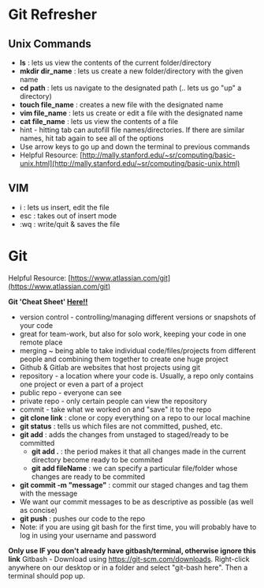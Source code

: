# Git Refresher 

## Unix Commands
- **ls** : lets us view the contents of the current folder/directory
- **mkdir dir_name** : lets us create a new folder/directory with the given name
- **cd path** : lets us navigate to the designated path (.. lets us go "up" a directory)
- **touch file_name** : creates a new file with the designated name
- **vim file_name** : lets us create or edit a file with the designated name
- **cat file_name** : lets us view the contents of a file
- hint - hitting tab can autofill file names/directories. If there are similar names, hit tab again to see all of the options
- Use arrow keys to go up and down the terminal to previous commands
- Helpful Resource: [http://mally.stanford.edu/~sr/computing/basic-unix.html](http://mally.stanford.edu/~sr/computing/basic-unix.html)

## VIM
- i : lets us insert, edit the file
- esc : takes out of insert mode
- :wq : write/quit & saves the file

# Git
Helpful Resource: [https://www.atlassian.com/git](https://www.atlassian.com/git) 

**Git 'Cheat Sheet' [Here!!](https://education.github.com/git-cheat-sheet-education.pdf)**
- version control - controlling/managing different versions or snapshots of your code
- great for team-work, but also for solo work, keeping your code in one remote place
- merging ~ being able to take individual code/files/projects from different people
             and combining them together to create one huge project
- Github & Gitlab are websites that host projects using git
- repository - a location where your code is. Usually, a repo only contains one project or even a part of a project
- public repo - everyone can see
- private repo - only certain people can view the repository
- commit - take what we worked on and "save" it to the repo
- **git clone link** : clone or copy everything on a repo to our local machine
- **git status** : tells us which files are not committed, pushed, etc.
- **git add** : adds the changes from unstaged to staged/ready to be committed
    - **git add .** :  the period makes it that all changes made in the current directory become ready to be commited
    - **git add fileName** :  we can specify a particular file/folder whose changes are ready to be commited
- **git commit -m "message"** : commit our staged changes and tag them with the message
- We want our commit messages to be as descriptive as possible (as well as concise)
- **git push** : pushes our code to the repo
- Note: if you are using git bash for the first time, you will probably have to log in using your username and password

**Only use IF you don't already have gitbash/terminal, otherwise ignore this link**
Gitbash - Download using https://git-scm.com/downloads. Right-click anywhere on our desktop or in a folder and select "git-bash here". Then a terminal should pop up.
